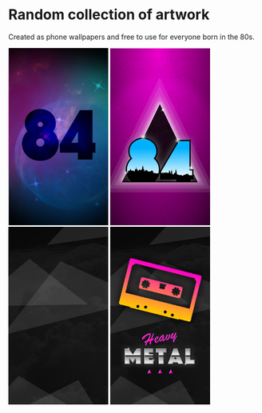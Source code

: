 # Random collection of artwork

Created as phone wallpapers and free to use for everyone born in the 80s. 

<img src="https://github.com/markusfalk/artwork/blob/master/84%20dark%20light.png?raw=true" width="200">
<img src="https://github.com/markusfalk/artwork/blob/master/dd84.png?raw=true" width="200">
<img src="https://github.com/markusfalk/artwork/blob/master/heavy%20metal%20homescreen.png?raw=true" width="200">
<img src="https://github.com/markusfalk/artwork/blob/master/heavy%20metal%20lockscreen.png?raw=true" width="200">